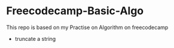 # Freecodecamp-Basic-Algo
This repo is based on my Practise on Algorithm on freecodecamp

- truncate a string
